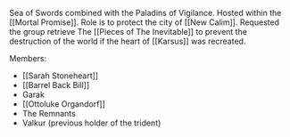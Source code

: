 Sea of Swords combined with the Paladins of Vigilance. Hosted within the [[Mortal Promise]]. Role is to protect the city of [[New Calim]]. Requested the group retrieve The [[Pieces of The Inevitable]] to prevent the destruction of the world if the heart of [[Karsus]] was recreated. 

Members:
- [[Sarah Stoneheart]] 
- [[Barrel Back Bill]]
- Garak
- [[Ottoluke Organdorf]] 
- The Remnants
- Valkur (previous holder of the trident)